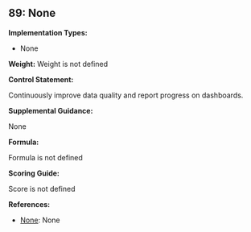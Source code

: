 ## 89: None

**Implementation Types:**
 
- None

**Weight:** Weight is not defined

**Control Statement:**

Continuously improve data quality and report progress on dashboards.

**Supplemental Guidance:**

None

**Formula:**

Formula is not defined

**Scoring Guide:**

Score is not defined

**References:**

- [None](None): None